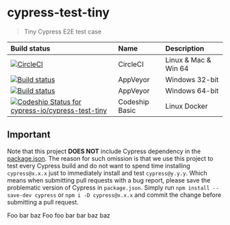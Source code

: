 # cypress-test-tiny

> Tiny Cypress E2E test case







Build status | Name | Description
:--- | :--- | :---
[![CircleCI](https://circleci.com/gh/cypress-io/cypress-test-tiny.svg?style=svg)](https://circleci.com/gh/cypress-io/cypress-test-tiny) | CircleCI | Linux & Mac & Win 64
[![Build status](https://ci.appveyor.com/api/projects/status/er7wpte7j00fsm8d/branch/master?svg=true)](https://ci.appveyor.com/project/cypress-io/cypress-test-tiny-fitqm/branch/master) | AppVeyor | Windows 32-bit
[![Build status](https://ci.appveyor.com/api/projects/status/bpwo4jpue61xsbi5/branch/master?svg=true)](https://ci.appveyor.com/project/cypress-io/cypress-test-tiny/branch/master) | AppVeyor | Windows 64-bit
[ ![Codeship Status for cypress-io/cypress-test-tiny](https://app.codeship.com/projects/98843020-d6d6-0135-402d-5207bc7a4d86/status?branch=master)](https://app.codeship.com/projects/263289) | Codeship Basic | Linux Docker

## Important

Note that this project **DOES NOT** include Cypress dependency in the [package.json](package.json). The reason for such omission is that we use this project to test every Cypress build and do not want to spend time installing `cypress@x.x.x` just to immediately install and test `cypress@y.y.y`. Which means when submitting pull requests with a bug report, please save the problematic version of Cypress in `package.json`. Simply run `npm install --save-dev cypress` or `npm i -D cypress@x.x.x` and commit the change before submitting a pull request.

Foo bar baz
Foo foo bar bar baz baz

